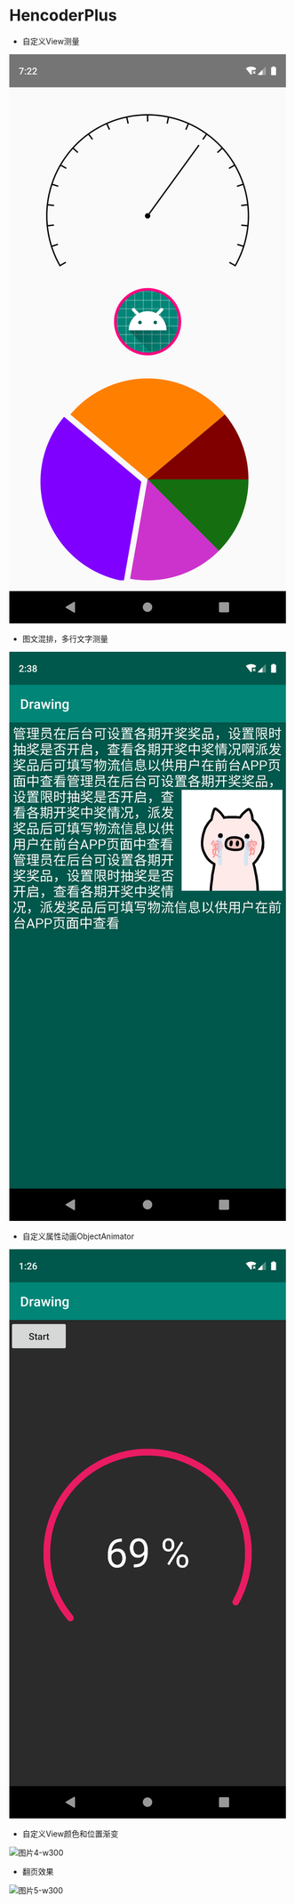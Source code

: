 # HencoderPlus

- 自定义View测量

![图片1 W-300](images/img1.png)

- 图文混排，多行文字测量

![图片2-w300](images/img2.png)

- 自定义属性动画ObjectAnimator

![图片3-w300](images/img3.png)

- 自定义View颜色和位置渐变

![图片4-w300](images/img4.gif)

- 翻页效果

![图片5-w300](images/img5.gif)